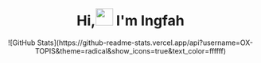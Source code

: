 <h1 align="center">Hi,<img src="https://media.giphy.com/media/hvRJCLFzcasrR4ia7z/giphy.gif" width="35"> I'm Ingfah</h1>

<p align="center"> 
![GitHub Stats](https://github-readme-stats.vercel.app/api?username=OX-TOPIS&theme=radical&show_icons=true&text_color=ffffff)
</p>
